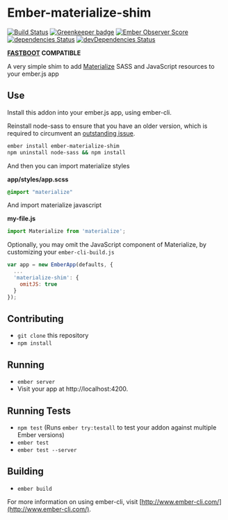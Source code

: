 # Ember-materialize-shim

[![Build Status](https://travis-ci.org/mike-north/ember-materialize-shim.svg?branch=master)](https://travis-ci.org/mike-north/ember-materialize-shim)
[![Greenkeeper badge](https://badges.greenkeeper.io/mike-north/ember-materialize-shim.svg)](https://greenkeeper.io/)
[![Ember Observer Score](https://emberobserver.com/badges/ember-materialize-shim.svg)](https://emberobserver.com/addons/ember-materialize-shim)
[![dependencies Status](https://david-dm.org/mike-north/ember-materialize-shim/status.svg)](https://david-dm.org/mike-north/ember-materialize-shim)
[![devDependencies Status](https://david-dm.org/mike-north/ember-materialize-shim/dev-status.svg)](https://david-dm.org/mike-north/ember-materialize-shim?type=dev)

**[FASTBOOT](http://ember-fastboot.com) COMPATIBLE**

A very simple shim to add [Materialize](https://github.com/Dogfalo/materialize) SASS and JavaScript resources to your ember.js app

## Use

Install this addon into your ember.js app, using ember-cli.

Reinstall node-sass to ensure that you have an older version, which is required to circumvent an [outstanding issue](https://github.com/aexmachina/ember-cli-sass/issues/117).

```sh
ember install ember-materialize-shim
npm uninstall node-sass && npm install
```

And then you can import materialize styles

**app/styles/app.scss**
```scss
@import "materialize"
```

And import materialize javascript

**my-file.js**
```js
import Materialize from 'materialize';
```

Optionally, you may omit the JavaScript component of Materialize, by customizing your `ember-cli-build.js`

```js
var app = new EmberApp(defaults, {
  ...
  'materialize-shim': {
    omitJS: true
  }
});
```

## Contributing

* `git clone` this repository
* `npm install`

## Running

* `ember server`
* Visit your app at http://localhost:4200.

## Running Tests

* `npm test` (Runs `ember try:testall` to test your addon against multiple Ember versions)
* `ember test`
* `ember test --server`

## Building

* `ember build`

For more information on using ember-cli, visit [http://www.ember-cli.com/](http://www.ember-cli.com/).
